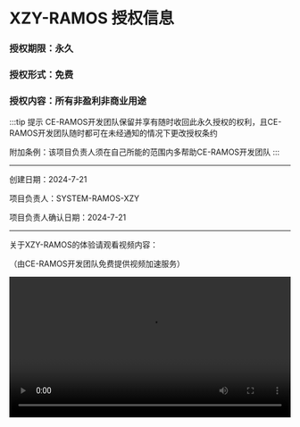 # XZY-RAMOS 授权信息

### 授权期限：永久

### 授权形式：免费

### 授权内容：所有非盈利非商业用途
:::tip 提示
CE-RAMOS开发团队保留并享有随时收回此永久授权的权利，且CE-RAMOS开发团队随时都可在未经通知的情况下更改授权条约

附加条例：该项目负责人须在自己所能的范围内多帮助CE-RAMOS开发团队
:::
***

创建日期：2024-7-21

项目负责人：SYSTEM-RAMOS-XZY

项目负责人确认日期：2024-7-21

***
关于XZY-RAMOS的体验请观看视频内容：

（由CE-RAMOS开发团队免费提供视频加速服务）

<video src="https://pic.ce-ramos.cn/cooperation/XZY-RAMOS.mp4" style="width: 100%;" controls="controls"></video>